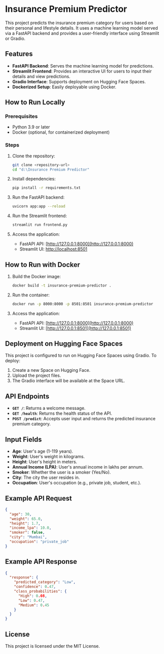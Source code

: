 

# Insurance Premium Predictor

This project predicts the insurance premium category for users based on their personal and lifestyle details. It uses a machine learning model served via a FastAPI backend and provides a user-friendly interface using Streamlit or Gradio.

## Features

- **FastAPI Backend**: Serves the machine learning model for predictions.
- **Streamlit Frontend**: Provides an interactive UI for users to input their details and view predictions.
- **Gradio Interface**: Supports deployment on Hugging Face Spaces.
- **Dockerized Setup**: Easily deployable using Docker.

## How to Run Locally

### Prerequisites

- Python 3.9 or later
- Docker (optional, for containerized deployment)

### Steps

1. Clone the repository:
   ```bash
   git clone <repository-url>
   cd "d:\Insurance Premium Predictor"
   ```

2. Install dependencies:
   ```bash
   pip install -r requirements.txt
   ```

3. Run the FastAPI backend:
   ```bash
   uvicorn app:app --reload
   ```

4. Run the Streamlit frontend:
   ```bash
   streamlit run frontend.py
   ```

5. Access the application:
   - FastAPI API: [http://127.0.0.1:8000](http://127.0.0.1:8000)
   - Streamlit UI: [http://localhost:8501](http://localhost:8501)

## How to Run with Docker

1. Build the Docker image:
   ```bash
   docker build -t insurance-premium-predictor .
   ```

2. Run the container:
   ```bash
   docker run -p 8000:8000 -p 8501:8501 insurance-premium-predictor
   ```

3. Access the application:
   - FastAPI API: [http://127.0.0.1:8000](http://127.0.0.1:8000)
   - Streamlit UI: [http://127.0.0.1:8501](http://127.0.0.1:8501)

## Deployment on Hugging Face Spaces

This project is configured to run on Hugging Face Spaces using Gradio. To deploy:

1. Create a new Space on Hugging Face.
2. Upload the project files.
3. The Gradio interface will be available at the Space URL.

## API Endpoints

- **`GET /`**: Returns a welcome message.
- **`GET /health`**: Returns the health status of the API.
- **`POST /predict`**: Accepts user input and returns the predicted insurance premium category.

## Input Fields

- **Age**: User's age (1-119 years).
- **Weight**: User's weight in kilograms.
- **Height**: User's height in meters.
- **Annual Income (LPA)**: User's annual income in lakhs per annum.
- **Smoker**: Whether the user is a smoker (Yes/No).
- **City**: The city the user resides in.
- **Occupation**: User's occupation (e.g., private job, student, etc.).

## Example API Request

```json
{
  "age": 30,
  "weight": 65.0,
  "height": 1.7,
  "income_lpa": 10.0,
  "smoker": false,
  "city": "Mumbai",
  "occupation": "private_job"
}
```

## Example API Response

```json
{
  "response": {
    "predicted_category": "Low",
    "confidence": 0.47,
    "class_probabilities": {
      "High": 0.08,
      "Low": 0.47,
      "Medium": 0.45
    }
  }
}
```

## License

This project is licensed under the MIT License.
